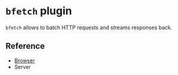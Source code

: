 # `bfetch` plugin

`bfetch` allows to batch HTTP requests and streams responses back.


## Reference

- [Browser](./docs/browser/reference.md)
- Server
